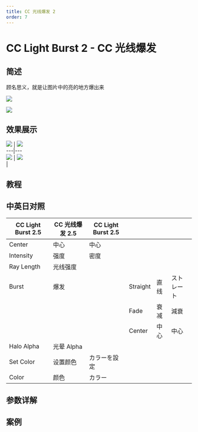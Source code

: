 ```yaml
---
title: CC 光线爆发 2
order: 7
---
```


# CC Light Burst 2 - CC 光线爆发

## 简述

顾名思义，就是让图片中的亮的地方爆出来

![](https://cdn.yuelili.com/20211228013019.png)

![](https://cdn.yuelili.com/20211228013007.png)

## 效果展示

![](https://cdn.yuelili.com/20211228013636.png) |
![](https://cdn.yuelili.com/20211228013554.png)  
---|---  
![](https://cdn.yuelili.com/20211228013619.png) |
![](https://cdn.yuelili.com/20211228013434.png)  
|

## 教程

## 中英日对照

| CC Light Burst 2.5 | CC 光线爆发 2.5 | CC Light Burst 2.5 |          |      |            |
| ------------------ | --------------- | ------------------ | -------- | ---- | ---------- |
| Center             | 中心            | 中心               |          |      |            |
| Intensity          | 强度            | 密度               |          |      |            |
| Ray Length         | 光线强度        |                    |          |      |            |
| Burst              | 爆发            |                    | Straight | 直线 | ストレート |
|                    |                 |                    | Fade     | 衰减 | 減衰       |
|                    |                 |                    | Center   | 中心 | 中心       |
| Halo Alpha         | 光晕 Alpha      |                    |          |      |            |
| Set Color          | 设置颜色        | カラーを設定       |          |      |            |
| Color              | 颜色            | カラー             |          |      |            |

## 参数详解

## 案例
